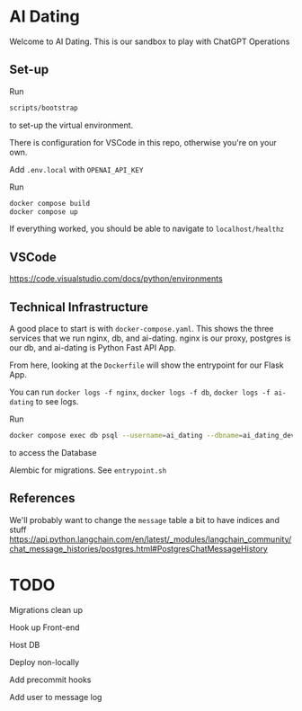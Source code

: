 
# AI Dating

Welcome to AI Dating. This is our sandbox to play with ChatGPT Operations

## Set-up

Run
```sh
scripts/bootstrap
```
to set-up the virtual environment.

There is configuration for VSCode in this repo, otherwise you're on your own.

Add `.env.local` with `OPENAI_API_KEY`

Run
```sh
docker compose build
docker compose up
```

If everything worked, you should be able to navigate to `localhost/healthz`

## VSCode

https://code.visualstudio.com/docs/python/environments

## Technical Infrastructure

A good place to start is with `docker-compose.yaml`. This shows the three services that we run nginx, db, and ai-dating. nginx is our proxy, postgres is our db, and ai-dating is Python Fast API App.

From here, looking at the `Dockerfile` will show the entrypoint for our Flask App.

You can run `docker logs -f nginx`, `docker logs -f db`, `docker logs -f ai-dating` to see logs.

Run
 ```sh
docker compose exec db psql --username=ai_dating --dbname=ai_dating_dev
```
to access the Database


Alembic for migrations. See `entrypoint.sh`

## References

We'll probably want to change the `message` table a bit to have indices and stuff
https://api.python.langchain.com/en/latest/_modules/langchain_community/chat_message_histories/postgres.html#PostgresChatMessageHistory

# TODO

Migrations clean up

Hook up Front-end

Host DB

Deploy non-locally

Add precommit hooks

Add user to message log
